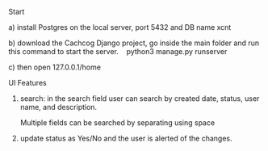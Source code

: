 Start

a) install Postgres on the local server, port 5432 and DB name xcnt

b) download the Cachcog Django project, go inside the main folder and run this command to start the server.    
python3 manage.py runserver

c) then open 127.0.0.1/home

UI Features 

1) search: in the search field user can search by created date, status, user name, and description. 

   Multiple fields can be searched by separating using space

2) update status as Yes/No and the user is alerted of the changes. 
